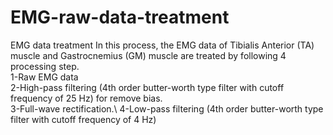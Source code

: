 # EMG-raw-data-treatment
EMG data treatment
In this process, the EMG data of Tibialis Anterior (TA) muscle and Gastrocnemius (GM) muscle are treated by following 4 processing step.\
1-Raw EMG data\
2-High-pass filtering (4th order butter-worth type filter with cutoff frequency of 25 Hz) for remove bias.\
3-Full-wave rectification.\\
4-Low-pass filtering (4th order butter-worth type filter with cutoff frequency of 4 Hz)
